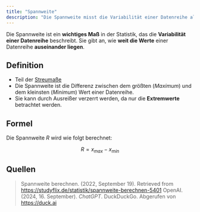 ```yaml
---
title: "Spannweite"
description: "Die Spannweite misst die Variabilität einer Datenreihe als Differenz zwischen Maximum und Minimum. Sie ist Teil der Streumaße, kann aber durch Ausreißer verzerrt werden. Die Formel lautet R = x_max - x_min."
---
```


Die Spannweite ist ein **wichtiges Maß** in der Statistik, das die **Variabilität einer Datenreihe** beschreibt. Sie gibt an, wie **weit die Werte** einer Datenreihe **auseinander liegen**.

## Definition
- Teil der [Streumaße](/open-fidup/lerninhalte/streumaße)
- Die Spannweite ist die Differenz zwischen dem größten (*Maximum*) und dem kleinsten (*Minimum*) Wert einer Datenreihe.
- Sie kann durch Ausreißer verzerrt werden, da nur die **Extremwerte** betrachtet werden.

## Formel
Die Spannweite $R$ wird wie folgt berechnet:

$$
R = x_{max} - x_{min}
$$


## Quellen
> Spannweite berechnen. (2022, September 19). Retrieved from https://studyflix.de/statistik/spannweite-berechnen-5401
> OpenAI. (2024, 16. September). _ChatGPT_. DuckDuckGo. Abgerufen von https://duck.ai

